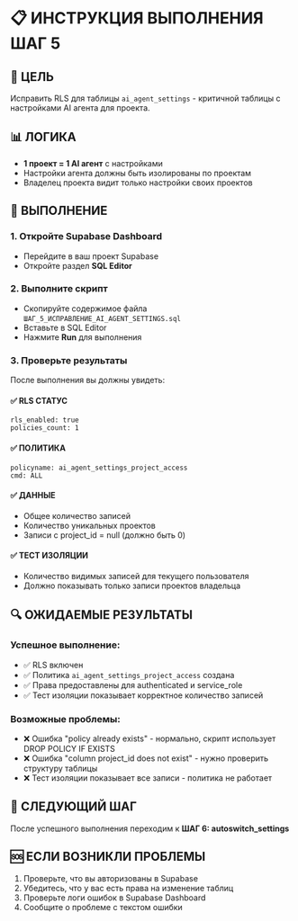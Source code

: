 # 📋 ИНСТРУКЦИЯ ВЫПОЛНЕНИЯ ШАГ 5

## 🎯 ЦЕЛЬ
Исправить RLS для таблицы `ai_agent_settings` - критичной таблицы с настройками AI агента для проекта.

## 📊 ЛОГИКА
- **1 проект = 1 AI агент** с настройками
- Настройки агента должны быть изолированы по проектам
- Владелец проекта видит только настройки своих проектов

## 🚀 ВЫПОЛНЕНИЕ

### 1. Откройте Supabase Dashboard
- Перейдите в ваш проект Supabase
- Откройте раздел **SQL Editor**

### 2. Выполните скрипт
- Скопируйте содержимое файла `ШАГ_5_ИСПРАВЛЕНИЕ_AI_AGENT_SETTINGS.sql`
- Вставьте в SQL Editor
- Нажмите **Run** для выполнения

### 3. Проверьте результаты
После выполнения вы должны увидеть:

#### ✅ RLS СТАТУС
```
rls_enabled: true
policies_count: 1
```

#### ✅ ПОЛИТИКА
```
policyname: ai_agent_settings_project_access
cmd: ALL
```

#### ✅ ДАННЫЕ
- Общее количество записей
- Количество уникальных проектов
- Записи с project_id = null (должно быть 0)

#### ✅ ТЕСТ ИЗОЛЯЦИИ
- Количество видимых записей для текущего пользователя
- Должно показывать только записи проектов владельца

## 🔍 ОЖИДАЕМЫЕ РЕЗУЛЬТАТЫ

### Успешное выполнение:
- ✅ RLS включен
- ✅ Политика `ai_agent_settings_project_access` создана
- ✅ Права предоставлены для authenticated и service_role
- ✅ Тест изоляции показывает корректное количество записей

### Возможные проблемы:
- ❌ Ошибка "policy already exists" - нормально, скрипт использует DROP POLICY IF EXISTS
- ❌ Ошибка "column project_id does not exist" - нужно проверить структуру таблицы
- ❌ Тест изоляции показывает все записи - политика не работает

## 📝 СЛЕДУЮЩИЙ ШАГ
После успешного выполнения переходим к **ШАГ 6: autoswitch_settings**

## 🆘 ЕСЛИ ВОЗНИКЛИ ПРОБЛЕМЫ
1. Проверьте, что вы авторизованы в Supabase
2. Убедитесь, что у вас есть права на изменение таблиц
3. Проверьте логи ошибок в Supabase Dashboard
4. Сообщите о проблеме с текстом ошибки
